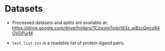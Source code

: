 # Datasets

- Processed datasets and splits are available at: https://drive.google.com/drive/folders/1CzwxmTpjbrt83z_wBzcQncq84OVDPurM

- `test_list.tsv` is a readable list of protein-ligand pairs.

